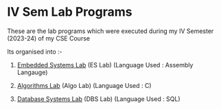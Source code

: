 
# IV Sem Lab Programs

These are the lab programs which were executed during my IV Semester (2023-24) of my CSE Course

Its organised into :-
1. [Embedded Systems Lab](https://github.com/itssuhan/IV-Sem-Lab-Programs/tree/main/ES%20Lab) (ES Lab)
  (Language Used : Assembly Langauge)

2. [Algorithms Lab](https://github.com/itssuhan/IV-Sem-Lab-Programs/tree/main/Algo%20Lab) (Algo Lab) 
(Language Used : C)

3. [Database Systems Lab](https://github.com/itssuhan/IV-Sem-Lab-Programs/tree/main/DBS%20Lab) (DBS Lab)
(Language Used : SQL)

